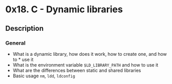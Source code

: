 # 0x18. C - Dynamic libraries

## Description

### General

* What is a dynamic library, how does it work, how to create one, and how to * use it
* What is the environment variable `$LD_LIBRARY_PATH` and how to use it
* What are the differences between static and shared libraries
* Basic usage `nm`, `ldd`, `ldconfig`
